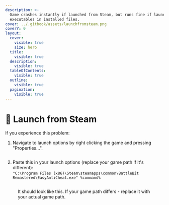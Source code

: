 ```yaml
---
description: >-
  Game crashes instantly if launched from Steam, but runs fine if launched from
  executables in installed files.
cover: ../.gitbook/assets/launchfromsteam.png
coverY: 0
layout:
  cover:
    visible: true
    size: hero
  title:
    visible: true
  description:
    visible: true
  tableOfContents:
    visible: true
  outline:
    visible: true
  pagination:
    visible: true
---
```


# 🔘 Launch from Steam

If you experience this problem:

1. Navigate to launch options by right clicking the game and pressing "Properties...".

<figure><img src="../.gitbook/assets/properties.png" alt=""><figcaption></figcaption></figure>

2. Paste this in your launch options (replace your game path if it's different):\
   `"C:\Program Files (x86)\Steam\steamapps\common\BattleBit Remastered\EasyAntiCheat.exe" %command%`&#x20;

<figure><img src="../.gitbook/assets/launchoptionsfix.png" alt=""><figcaption><p>It should look like this. If your game path differs - replace it with your actual game path.</p></figcaption></figure>
